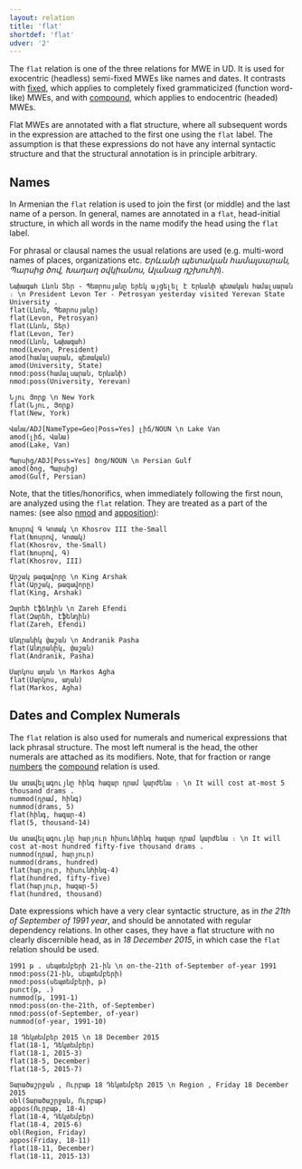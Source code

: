 ```yaml
---
layout: relation
title: 'flat'
shortdef: 'flat'
udver: '2'
---
```


The `flat` relation is one of the three relations for MWE in UD. It is used for exocentric (headless) semi-fixed MWEs like names and dates. It contrasts with [fixed](), which applies to completely fixed grammaticized (function word-like) MWEs, and with [compound](), which applies to endocentric (headed) MWEs.

Flat MWEs are annotated with a flat structure, where all subsequent words in the expression are attached to the first one using the `flat` label. The assumption is that these expressions do not have any internal syntactic structure and that the structural annotation is in principle arbitrary.

## Names

In Armenian the `flat` relation is used to join the first (or middle) and the last name of a person. In general, names are annotated in a `flat`, head-initial structure, in which all words in the name modify the head using the `flat` label.

For phrasal or clausal names the usual relations are used (e.g. multi-word names of places, organizations etc. _Երևանի պետական համալսարան, Պարսից ծով, Խաղաղ օվկիանոս, Ալանաց դշխուհի_).

~~~ sdparse
Նախագահ Լևոն Տեր - Պետրոսյանը երեկ այցելել է Երևանի պետական համալսարան ։ \n President Levon Ter - Petrosyan yesterday visited Yerevan State University .
flat(Լևոն, Պետրոսյանը)
flat(Levon, Petrosyan)
flat(Լևոն, Տեր)
flat(Levon, Ter)
nmod(Լևոն, Նախագահ)
nmod(Levon, President)
amod(համալսարան, պետական)
amod(University, State)
nmod:poss(համալսարան, Երևանի)
nmod:poss(University, Yerevan)
~~~

~~~ sdparse
Նյու Յորք \n New York
flat(Նյու, Յորք)
flat(New, York)
~~~

~~~ sdparse
Վանա/ADJ[NameType=Geo|Poss=Yes] լիճ/NOUN \n Lake Van
amod(լիճ, Վանա)
amod(Lake, Van)
~~~

~~~ sdparse
Պարսից/ADJ[Poss=Yes] ծոց/NOUN \n Persian Gulf
amod(ծոց, Պարսից)
amod(Gulf, Persian)
~~~

Note, that the titles/honorifics, when immediately following the first noun, are analyzed using the `flat` relation. They are treated as a part of the names: (see also [nmod]() and [apposition](appos)): 

~~~ sdparse
Խոսրով Գ Կոտակ \n Khosrov III the-Small
flat(Խոսրով, Կոտակ)
flat(Khosrov, the-Small)
flat(Խոսրով, Գ)
flat(Khosrov, III)
~~~

~~~ sdparse
Արշակ թագավորը \n King Arshak 
flat(Արշակ, թագավորը)
flat(King, Arshak)
~~~

~~~ sdparse
Զարեհ էֆենդին \n Zareh Efendi 
flat(Զարեհ, էֆենդին)
flat(Zareh, Efendi)
~~~

~~~ sdparse
Անդրանիկ փաշան \n Andranik Pasha
flat(Անդրանիկ, փաշան)
flat(Andranik, Pasha)
~~~

~~~ sdparse
Մարկոս աղան \n Markos Agha
flat(Մարկոս, աղան)
flat(Markos, Agha)
~~~

## Dates and Complex Numerals

The `flat` relation is also used for numerals and numerical expressions that lack phrasal structure. The most left numeral is the head, the other numerals are attached as its modifiers. Note, that for fraction or range [numbers](NumType) the [compound]() relation is used.

~~~ sdparse
Սա առավելագույնը հինգ հազար դրամ կարժենա ։ \n It will cost at-most 5 thousand drams .
nummod(դրամ, հինգ)
nummod(drams, 5)
flat(հինգ, հազար-4)
flat(5, thousand-14)
~~~

~~~ sdparse
Սա առավելագույնը հարյուր հիսունհինգ հազար դրամ կարժենա ։ \n It will cost at-most hundred fifty-five thousand drams .
nummod(դրամ, հարյուր)
nummod(drams, hundred)
flat(հարյուր, հիսունհինգ-4)
flat(hundred, fifty-five)
flat(հարյուր, հազար-5)
flat(hundred, thousand)
~~~

Date expressions which have a very clear syntactic structure, as in _the 21th of September of 1991 year_, and should be annotated with regular dependency relations. In other cases, they have a flat structure with no clearly discernible head, as in _18 December 2015_, in which case the `flat` relation should be used. 

~~~ sdparse
1991 թ . սեպտեմբերի 21-ին \n on-the-21th of-September of-year 1991
nmod:poss(21-ին, սեպտեմբերի)
nmod:poss(սեպտեմբերի, թ)
punct(թ, .)
nummod(թ, 1991-1)
nmod:poss(on-the-21th, of-September)
nmod:poss(of-September, of-year)
nummod(of-year, 1991-10)
~~~

~~~ sdparse
18 Դեկտեմբեր 2015 \n 18 December 2015
flat(18-1, Դեկտեմբեր)
flat(18-1, 2015-3)
flat(18-5, December)
flat(18-5, 2015-7)
~~~

~~~ sdparse
Տարածաշրջան , Ուրբաթ 18 Դեկտեմբեր 2015 \n Region , Friday 18 December 2015
obl(Տարածաշրջան, Ուրբաթ)
appos(Ուրբաթ, 18-4)
flat(18-4, Դեկտեմբեր)
flat(18-4, 2015-6)
obl(Region, Friday)
appos(Friday, 18-11)
flat(18-11, December)
flat(18-11, 2015-13)
~~~
<!-- Interlanguage links updated Čt lis 12 09:43:26 CET 2020 -->
